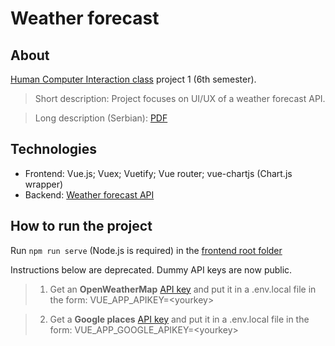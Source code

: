 # Weather forecast

## About 
[Human Computer Interaction class](http://www.ftn.uns.ac.rs/n419733901/human-computer-interaction) project 1 (6th semester).

> Short description: Project focuses on UI/UX of a weather forecast API. 

> Long description (Serbian): [PDF](project_description_serbian.pdf)

## Technologies

- Frontend: Vue.js; Vuex; Vuetify; Vue router; vue-chartjs (Chart.js wrapper)
- Backend: [Weather forecast API](openweathermap.org)

## How to run the project

Run `npm run serve` (Node.js is required) in the [frontend root folder](./weather-forecast-frontend)

Instructions below are deprecated. Dummy API keys are now public.
>1. Get an **OpenWeatherMap** [API key](openweathermap.org) and put it in a .env.local file in the form:
> VUE_APP_APIKEY=\<yourkey>

>2. Get a **Google places** [API key](https://developers.google.com/places/web-service/intro?hl=en) and put it in a .env.local file in the form:
> VUE_APP_GOOGLE_APIKEY=\<yourkey>
